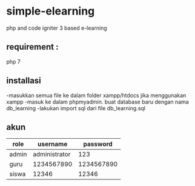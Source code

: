 # simple-elearning
php and code igniter 3 based e-learning

## requirement :
php 7

## installasi
-masukkan semua file ke dalam folder xampp/htdocs jika menggunakan xampp
-masuk ke dalam phpmyadmin. buat database baru dengan nama db_learning
-lakukan import sql dari file db_learning.sql

## akun
| role | username | password |
| --- | --- | --- |
| admin      | administrator | 123 |
| guru | 1234567890 | 1234567890 |
| siswa | 12346 | 12346 |
